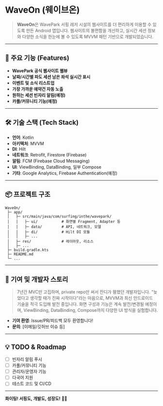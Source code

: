# WaveOn (웨이브온)

> **WaveOn**은 WavePark 서핑 레저 시설의 웹사이트를 더 편리하게 이용할 수 있도록 만든 Android 앱입니다. 
> 웹사이트의 불편함을 개선하고, 실시간 세션 정보와 다양한 소식을 한눈에 볼 수 있도록 MVVM 패턴 기반으로 개발되었습니다.

---

## 🌊 주요 기능 (Features)

- **WavePark 공식 웹사이트 웹뷰**
- **날짜/시간별 파도 세션 남은 좌석 실시간 표시**
- **이벤트 및 소식 리스트업**
- **가장 가까운 예약건 자동 노출**
- **원하는 세션 빈자리 알림(예정)**
- **카풀/커뮤니티 기능(예정)**

---

## 🛠️ 기술 스택 (Tech Stack)

- **언어**: Kotlin
- **아키텍처**: MVVM
- **DI**: Hilt
- **네트워크**: Retrofit, Firestore (Firebase)
- **알림**: FCM (Firebase Cloud Messaging)
- **UI**: ViewBinding, DataBinding, 일부 Compose
- **기타**: Google Analytics, Firebase Authentication(예정)

---

## 📦 프로젝트 구조

```
WaveOn/
 ├─ app/
 │   ├─ src/main/java/com/surfing/inthe/wavepark/
 │   │   ├─ ui/           # 화면별 Fragment, Adapter 등
 │   │   ├─ data/         # API, 네트워크, 모델
 │   │   ├─ di/           # Hilt DI 모듈
 │   │   ├─ ...
 │   ├─ res/              # 레이아웃, 리소스
 │   ├─ ...
 ├─ build.gradle.kts
 ├─ README.md
 └─ ...
```

---

## 🤝 기여 및 개발자 스토리

> 7년간 MVC만 고집하며, private repo만 써서 잔디가 휑했던 개발자입니다. 
> "늦었다고 생각할 때가 진짜 시작이다"라는 마음으로, MVVM과 최신 안드로이드 기술을 적극 도입해 발전 중입니다. 
> 화면 구성과 기능은 계속 발전/변경될 예정이며, ViewBinding, DataBinding, Compose까지 다양한 UI 방식을 실험합니다. 

- **기여 환영**: Issue/PR/피드백 모두 환영합니다!
- **문의**: [이메일/깃허브 이슈 등]

---

## 💡 TODO & Roadmap

- [ ] 빈자리 알림 푸시
- [ ] 카풀/커뮤니티 기능
- [ ] 관리자/운영자 기능
- [ ] 다국어 지원
- [ ] 테스트 코드 및 CI/CD

---

**화이팅! 서핑도, 개발도, 성장도!** 🏄‍♂️




